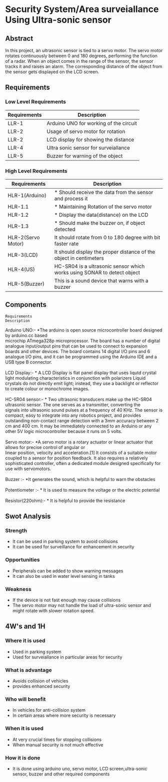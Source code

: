 # Security System/Area surveiallance Using Ultra-sonic sensor
## Abstract
In this project, an ultrasonic sensor is tied to a servo motor. The servo motor rotates continuously between 0 and 180 degrees, performing the function of a radar. When an object comes in the range of the sensor, the sensor tracks it and raises an alarm. The corresponding distance of the object from the sensor gets displayed on the LCD screen.
## Requirements
### Low Level Requirements
| Requirements |                Description                 |
| ------------ | ------------------------------------------ |
|    LLR-1     |  Arduino UNO for working of the circuit
|    LLR-2     |  Usage of servo motor for rotation          |
|    LLR-2     |  LCD display for showing the distance       |
|    LLR-4     |  Ultra sonic sensor for surveiallance       |
|    LLR-5     |  Buzzer for warning of the object           |

### High Level Requirements
|    Requirements        |               Description                   |
| ---------------------- | ------------------------------------------- |
|    HLR-1(Arduino)      |  * Should receive the data from the sensor and process it | 
|     HLR-1.1            |  * Maintaining Rotation of the servo motor  |
|     HLR-1.2            |  * Display the data(distance) on the LCD | 
|     HLR-1.3            |  * Should make the buzzer on, if object detected |
|     HLR-2(Servo Motor) |  It should rotate from 0 to 180 degree with bit faster rate | 
|     HLR-3(LCD)         |  It should display the proper distance of the object in centimeters |
|     HLR-4(US)          |  HC-SR04 is a ultrasonic sensor which works using SONAR to detect object |
|     HLR-5(Buzzer)      |  This is a sound device that warns with a buzzer |

## Components
    Requirements                                                       Description                                             

   Arduino UNO:- *The arduino is open source microcontroller board designed by arduino.cc based                           
                 microchip   ATmega328p microprocessor. The board has a number of digital analogue input/output pins that can be used to connect to expansion boards and other devices. The board contains 14 digital I/O pins and 6 analogue I/O pins, and it can be programmed using the Arduino IDE and a USB type B  connector.  <br/>     
   LCD Display:-  * A LCD Display is flat panel display that uses liqutd crystal light modulating characteristics in conjunction with 
                 polarizers Liquid crystals do not directly emit light; instead, they use a backlight or reflector to create colour or monochrome images. <br/>   
  HC-SR04 sensor:-  * Two ultrasonic transducers make up the HC-SR04 ultrasonic sensor. The one serves as a transmitter, converting the          
                 signals into ultrasonic sound pulses at a frequency of 40 KHz. The sensor is compact, easy to integrate into any robotics project, and provides outstanding non-contact range detection with a 3mm accuracy between 2 cm and 400 cm. It may be immediately connected to an Arduino or any other 5V logic microcontroller because it runs on 5 volts.  <br/>   
  Servo motor:-   *A servo motor  is a rotary actuator or linear actuator that allows for precise control of angular or                      
                linear position, velocity and acceleration.[1] It consists of a suitable motor coupled to a sensor for position feedback. It also requires a relatively sophisticated controller, often a dedicated module designed specifically for use with servomotors.  <br/>   
   Buzzer :-           *It generates the sound, which is helpful to warn the obstacles  <br/>   
  Potentiometer :-     * It is used to measure the voltage or the electric potential    <br/>        
  Resistor(220ohm):-   * It is helpful to provide the resistance   <br/>                                  

  ## Swot Analysis
   ### Strength
   * It can be used in parking system to avoid collisions
   * It can be used for surveillance for enhancement in security

   ### Opportunities
   * Peripherals can be added to show warning messages
   * It can also be used in water level sensing in tanks 

   ### Weakness
   * If the device is not fast enough may cause collisions
   * The servo motor may not handle the load of ultra-sonic sensor and might rotate with slower rotation speed.


   ## 4W's and 1H

   ### Where it is used
   * Used in parking system
   * Used for surveiallance in particular areas for security
   ### What is advantage
   * Avoids collision of vehicles
   * provides enhanced security

   ### Who will benefit
   * In vehicles for anti-collision system
   * In certain areas where more security is necessary
   ### When it is used
   * At very crucial times for stopping collisions
   * When manual security is not much effective
   ### How it is done
   * It is done using arduino uno, servo motor, LCD screen,ultra-sonic sensor, buzzer and other required components

